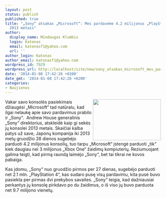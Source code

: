 ```yaml
---
layout: post
status: publish
published: true
title: "„Sony“ atsakas „Microsoft“: Mes pardavėme 4.2 milijonus „PlayStation 4“ konsolių
  2013 metais"
author:
  display_name: Mindaugas Klumbis
  login: Katonas
  email: katonasf1@yahoo.com
  url: ''
author_login: Katonas
author_email: katonasf1@yahoo.com
wordpress_id: 7929
wordpress_url: http://localhost/site/new/sony_atsakas_microsoft_mes_pardaveme_42_milijonus_playstation_4_konsoliu_2013_metais/
date: '2014-01-08 17:42:26 +0200'
date_gmt: '2014-01-08 17:42:26 +0200'
categories:
- Naujienos
---
```

<p>
	<a href="http://technews.lt/userfiles/Sony_playstation_4_sold-620x375.jpg"><img alt="" src="http://technews.lt/userfiles/Sony_playstation_4_sold-620x375.jpg" style="width: 220px; height: 133px; float: right;" /></a>Vakar savo konsolės pasiekimais džiaugėsi &bdquo;Microsoft&ldquo; tad natūralu, kad ilgai nelaukę apie savo pardavimus prabilo ir &bdquo;Sony&ldquo;.&nbsp; Andrew House generalinis &bdquo;Sony&ldquo; direktorius, atskleidė kaip gi sekės jų konsolei 2013 metais. Skaičiai kalba patys už save, Japonų kompanija iki 2013 metų gruodžio 28 dienos sugebėjo parduoti 4.2 milijonus konsolių, tuo tarpu &bdquo;Microsoft&ldquo; įstengė parduoti &bdquo;tik&ldquo; kiek daugiau nei 3 milijonus &bdquo;Xbox One&ldquo; žaidimų kompiuterių. Reziumuojant galima teigti, kad pirmą raundą laimėjo &bdquo;Sony&ldquo;, bet tai tikrai ne kovos pabaiga.</p>
<p>
	Kas įdomu, &bdquo;Sony&ldquo; nuo gruodžio pirmos per 27 dienas, sugebėjo parduoti net 2.1 mln. &bdquo;PlayStation 4&ldquo;, kas sudaro pusę visų pardavimu, kita pusė buvo pasiekta per pirmas dvi prekybos savaites. &bdquo;Sony&ldquo; teigia, kad dažniausiai perkantys jų konsolę pirkdavo po du žaidimus, o i&scaron; viso jų buvo parduota net 9.7 milijono vienetų.&nbsp;</p>
